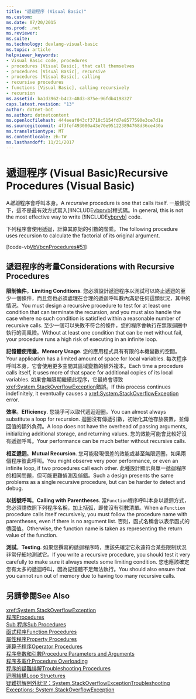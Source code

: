 ```yaml
---
title: "遞迴程序 (Visual Basic)"
ms.custom: 
ms.date: 07/20/2015
ms.prod: .net
ms.reviewer: 
ms.suite: 
ms.technology: devlang-visual-basic
ms.topic: article
helpviewer_keywords:
- Visual Basic code, procedures
- procedures [Visual Basic], that call themselves
- procedures [Visual Basic], recursive
- procedures [Visual Basic], calling
- recursive procedures
- functions [Visual Basic], calling recursively
- recursion
ms.assetid: ba1d3962-b4c3-48d3-875e-96fdb4198327
caps.latest.revision: "13"
author: dotnet-bot
ms.author: dotnetcontent
ms.openlocfilehash: 444eeaf043cf3710c5154fd7e8577590e3ce7d1e
ms.sourcegitcommit: 4f3fef493080a43e70e951223894768d36ce430a
ms.translationtype: MT
ms.contentlocale: zh-TW
ms.lasthandoff: 11/21/2017
---
```

# <a name="recursive-procedures-visual-basic"></a><span data-ttu-id="dceb6-102">遞迴程序 (Visual Basic)</span><span class="sxs-lookup"><span data-stu-id="dceb6-102">Recursive Procedures (Visual Basic)</span></span>
<span data-ttu-id="dceb6-103">A*遞迴*程序會呼叫本身。</span><span class="sxs-lookup"><span data-stu-id="dceb6-103">A *recursive* procedure is one that calls itself.</span></span> <span data-ttu-id="dceb6-104">一般情況下，這不是最有效方式寫入[!INCLUDE[vbprvb](~/includes/vbprvb-md.md)]程式碼。</span><span class="sxs-lookup"><span data-stu-id="dceb6-104">In general, this is not the most effective way to write [!INCLUDE[vbprvb](~/includes/vbprvb-md.md)] code.</span></span>  
  
 <span data-ttu-id="dceb6-105">下列程序會使用遞迴，計算其原始的引數的階乘。</span><span class="sxs-lookup"><span data-stu-id="dceb6-105">The following procedure uses recursion to calculate the factorial of its original argument.</span></span>  
  
 [!code-vb[VbVbcnProcedures#51](./codesnippet/VisualBasic/recursive-procedures_1.vb)]  
  
## <a name="considerations-with-recursive-procedures"></a><span data-ttu-id="dceb6-106">遞迴程序的考量</span><span class="sxs-lookup"><span data-stu-id="dceb6-106">Considerations with Recursive Procedures</span></span>  
 <span data-ttu-id="dceb6-107">**限制條件**。</span><span class="sxs-lookup"><span data-stu-id="dceb6-107">**Limiting Conditions**.</span></span> <span data-ttu-id="dceb6-108">您必須設計遞迴程序以測試可以終止遞迴的至少一個條件，而且您也必須處理在合理的遞迴呼叫數內滿足任何這類狀況，其中的情況。</span><span class="sxs-lookup"><span data-stu-id="dceb6-108">You must design a recursive procedure to test for at least one condition that can terminate the recursion, and you must also handle the case where no such condition is satisfied within a reasonable number of recursive calls.</span></span> <span data-ttu-id="dceb6-109">至少一個可以失敗不符合的條件，您的程序會執行在無限迴圈中執行的高風險。</span><span class="sxs-lookup"><span data-stu-id="dceb6-109">Without at least one condition that can be met without fail, your procedure runs a high risk of executing in an infinite loop.</span></span>  
  
 <span data-ttu-id="dceb6-110">**記憶體使用量**。</span><span class="sxs-lookup"><span data-stu-id="dceb6-110">**Memory Usage**.</span></span> <span data-ttu-id="dceb6-111">您的應用程式具有有限的本機變數的空間。</span><span class="sxs-lookup"><span data-stu-id="dceb6-111">Your application has a limited amount of space for local variables.</span></span> <span data-ttu-id="dceb6-112">每次程序呼叫本身，它會使用更多空間其區域變數的額外複本。</span><span class="sxs-lookup"><span data-stu-id="dceb6-112">Each time a procedure calls itself, it uses more of that space for additional copies of its local variables.</span></span> <span data-ttu-id="dceb6-113">如果會無限期繼續此程序，它最終會導致<xref:System.StackOverflowException>錯誤。</span><span class="sxs-lookup"><span data-stu-id="dceb6-113">If this process continues indefinitely, it eventually causes a <xref:System.StackOverflowException> error.</span></span>  
  
 <span data-ttu-id="dceb6-114">**效率**。</span><span class="sxs-lookup"><span data-stu-id="dceb6-114">**Efficiency**.</span></span> <span data-ttu-id="dceb6-115">您幾乎可以取代遞迴迴圈。</span><span class="sxs-lookup"><span data-stu-id="dceb6-115">You can almost always substitute a loop for recursion.</span></span> <span data-ttu-id="dceb6-116">迴圈沒有傳遞引數，初始化其他存放裝置，並傳回值的額外負荷。</span><span class="sxs-lookup"><span data-stu-id="dceb6-116">A loop does not have the overhead of passing arguments, initializing additional storage, and returning values.</span></span> <span data-ttu-id="dceb6-117">您的效能可能會比較好沒有遞迴呼叫。</span><span class="sxs-lookup"><span data-stu-id="dceb6-117">Your performance can be much better without recursive calls.</span></span>  
  
 <span data-ttu-id="dceb6-118">**相互遞迴**。</span><span class="sxs-lookup"><span data-stu-id="dceb6-118">**Mutual Recursion**.</span></span> <span data-ttu-id="dceb6-119">您可能發現很差的效能或甚至無限迴圈，如果兩個程序彼此呼叫。</span><span class="sxs-lookup"><span data-stu-id="dceb6-119">You might observe very poor performance, or even an infinite loop, if two procedures call each other.</span></span> <span data-ttu-id="dceb6-120">此種設計顯示與單一遞迴程序的相同問題，但可能更難偵測及偵錯。</span><span class="sxs-lookup"><span data-stu-id="dceb6-120">Such a design presents the same problems as a single recursive procedure, but can be harder to detect and debug.</span></span>  
  
 <span data-ttu-id="dceb6-121">**以括號呼叫**。</span><span class="sxs-lookup"><span data-stu-id="dceb6-121">**Calling with Parentheses**.</span></span> <span data-ttu-id="dceb6-122">當`Function`程序呼叫本身以遞迴方式，您必須請依照下列程序名稱，加上括弧，即使沒有引數清單。</span><span class="sxs-lookup"><span data-stu-id="dceb6-122">When a `Function` procedure calls itself recursively, you must follow the procedure name with parentheses, even if there is no argument list.</span></span> <span data-ttu-id="dceb6-123">否則，函式名稱會以表示函式的傳回值。</span><span class="sxs-lookup"><span data-stu-id="dceb6-123">Otherwise, the function name is taken as representing the return value of the function.</span></span>  
  
 <span data-ttu-id="dceb6-124">**測試**。</span><span class="sxs-lookup"><span data-stu-id="dceb6-124">**Testing**.</span></span> <span data-ttu-id="dceb6-125">如果您撰寫的遞迴程序時，應該先確定它永遠符合某些限制狀況非常仔細地測試它。</span><span class="sxs-lookup"><span data-stu-id="dceb6-125">If you write a recursive procedure, you should test it very carefully to make sure it always meets some limiting condition.</span></span> <span data-ttu-id="dceb6-126">您也應該確定您有太多的遞迴呼叫，因為記憶體不足無法執行。</span><span class="sxs-lookup"><span data-stu-id="dceb6-126">You should also ensure that you cannot run out of memory due to having too many recursive calls.</span></span>  
  
## <a name="see-also"></a><span data-ttu-id="dceb6-127">另請參閱</span><span class="sxs-lookup"><span data-stu-id="dceb6-127">See Also</span></span>  
 <xref:System.StackOverflowException>  
 [<span data-ttu-id="dceb6-128">程序</span><span class="sxs-lookup"><span data-stu-id="dceb6-128">Procedures</span></span>](./index.md)  
 [<span data-ttu-id="dceb6-129">Sub 程序</span><span class="sxs-lookup"><span data-stu-id="dceb6-129">Sub Procedures</span></span>](./sub-procedures.md)  
 [<span data-ttu-id="dceb6-130">函式程序</span><span class="sxs-lookup"><span data-stu-id="dceb6-130">Function Procedures</span></span>](./function-procedures.md)  
 [<span data-ttu-id="dceb6-131">屬性程序</span><span class="sxs-lookup"><span data-stu-id="dceb6-131">Property Procedures</span></span>](./property-procedures.md)  
 [<span data-ttu-id="dceb6-132">運算子程序</span><span class="sxs-lookup"><span data-stu-id="dceb6-132">Operator Procedures</span></span>](./operator-procedures.md)  
 [<span data-ttu-id="dceb6-133">程序參數和引數</span><span class="sxs-lookup"><span data-stu-id="dceb6-133">Procedure Parameters and Arguments</span></span>](./procedure-parameters-and-arguments.md)  
 [<span data-ttu-id="dceb6-134">程序多載化</span><span class="sxs-lookup"><span data-stu-id="dceb6-134">Procedure Overloading</span></span>](./procedure-overloading.md)  
 [<span data-ttu-id="dceb6-135">程序的疑難排解</span><span class="sxs-lookup"><span data-stu-id="dceb6-135">Troubleshooting Procedures</span></span>](./troubleshooting-procedures.md)  
 [<span data-ttu-id="dceb6-136">迴圈結構</span><span class="sxs-lookup"><span data-stu-id="dceb6-136">Loop Structures</span></span>](../../../../visual-basic/programming-guide/language-features/control-flow/loop-structures.md)  
 [<span data-ttu-id="dceb6-137">疑難排解例外狀況：System.StackOverflowException</span><span class="sxs-lookup"><span data-stu-id="dceb6-137">Troubleshooting Exceptions: System.StackOverflowException</span></span>](http://msdn.microsoft.com/library/51b71217-c507-4f5b-bc35-0236180d7968)
